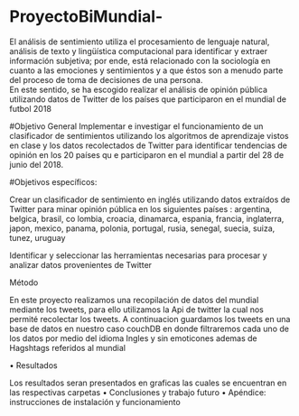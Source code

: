 # ProyectoBiMundial-
El  análisis  de  sentimiento  utiliza  el  procesamiento  de  lenguaje  natural,  análisis  de  texto  y  lingüística 
computacional  para  identificar  y  extraer  información  subjetiva;  por  ende,  está  relacionado  con  la 
sociología  en  cuanto  a  las  emociones  y  sentimientos  y
a  que  éstos  son  a  menudo  parte  del  proceso  de 
toma de decisiones de una persona.  
En este sentido, se  ha escogido realizar el análisis de opinión pública utilizando datos de Twitter de los 
países
que participaron en el mundial de futbol 2018

#Objetivo General
Implementar e investigar el funcionamiento de un clasificador de sentimientos utilizando los algoritmos 
de aprendizaje vistos en clase y los datos recolectados de Twitter para identificar tendencias de opinión 
en los 20 países qu
e participaron en el mundial a partir del 28 de junio del 2018.

#Objetivos específicos:

Crear  un  clasificador  de  sentimiento en  inglés  utilizando  datos 
extraídos
de  Twitter  para  minar 
opinión pública en los siguientes 
países
: argentina, belgica, brasil, co
lombia, croacia, dinamarca, 
espania,  francia,  inglaterra,  japon,  mexico,  panama,  polonia,  portugal,  rusia,  senegal,  suecia, 
suiza, tunez, uruguay


Identificar y seleccionar las herramientas necesarias para procesar y analizar datos provenientes 
de Twitter

Método

En este proyecto realizamos una recopilación de datos del mundial mediante los tweets, para ello utilizamos la Api de twitter la cual nos permité recolectar los tweets. A continuacion guardamos los tweets en una base de datos en nuestro caso couchDB en donde filtraremos cada uno de los datos por medio del idioma Ingles y sin emoticones ademas de Hagshtags referidos al mundial 

• Resultados

Los resultados seran presentados en graficas las cuales se encuentran en las respectivas carpetas 
• Conclusiones y trabajo futuro
• Apéndice: instrucciones de instalación y funcionamiento
